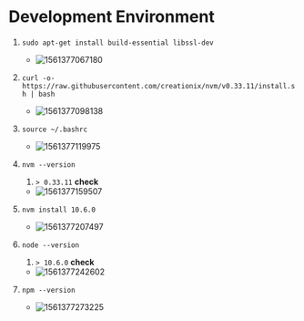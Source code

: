 # Development Environment

1. `sudo apt-get install build-essential libssl-dev`

   - ![1561377067180](C:\Users\Juwon\AppData\Roaming\Typora\typora-user-images\1561377067180.png)

2. `curl -o- https://raw.githubusercontent.com/creationix/nvm/v0.33.11/install.sh | bash`

   - ![1561377098138](C:\Users\Juwon\AppData\Roaming\Typora\typora-user-images\1561377098138.png)

3. `source ~/.bashrc`

   - ![1561377119975](C:\Users\Juwon\AppData\Roaming\Typora\typora-user-images\1561377119975.png)

4. `nvm --version`

   1. `> 0.33.11` **check**

   - ![1561377159507](C:\Users\Juwon\AppData\Roaming\Typora\typora-user-images\1561377159507.png)

5. `nvm install 10.6.0`

   - ![1561377207497](C:\Users\Juwon\AppData\Roaming\Typora\typora-user-images\1561377207497.png)

6. `node --version`

   1. `> 10.6.0` **check**

   - ![1561377242602](C:\Users\Juwon\AppData\Roaming\Typora\typora-user-images\1561377242602.png)

7. `npm --version`

   - ![1561377273225](C:\Users\Juwon\AppData\Roaming\Typora\typora-user-images\1561377273225.png)